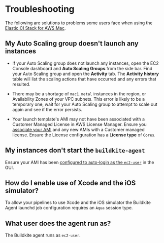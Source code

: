 # Troubleshooting

The following are solutions to problems some users face when using the [Elastic CI Stack for AWS Mac](https://github.com/buildkite/elastic-mac-for-aws).

## My Auto Scaling group doesn't launch any instances

* If your Auto Scaling group does not launch any instances, open the EC2 Console
dashboard and **Auto Scaling Groups** from the side bar. Find your Auto Scaling
group and open the **Activity** tab. The **Activity history** table will list the
scaling actions that have occurred and any errors that resulted.

* There may be a shortage of `mac1.metal` instances in the region, or Availability
Zones of your VPC subnets. This error is likely to be a temporary one, wait for your
Auto Scaling group to attempt to scale out again and see if the error persists.

* Your launch template's AMI may not have been associated with a Customer
Managed License in AWS License Manager. Ensure you [associate your AMI](/docs/agent/v3/elastic-ci-stack-for-ec2-mac/autoscaling-mac-metal#step-3-associate-your-ami-with-a-self-managed-license-in-aws-license-manager)
and any new AMIs with a Customer managed license. Ensure the License
configuration has a **License type** of `Cores`.

## My instances don't start the `buildkite-agent`

Ensure your AMI has been [configured to auto-login as the `ec2-user`](/docs/agent/v3/elastic-ci-stack-for-ec2-mac/autoscaling-mac-metal#step-2-build-an-ami)
in the GUI.

## How do I enable use of Xcode and the iOS simulator?

To allow your pipelines to use Xcode and the iOS simulator the Buildkite Agent launchd job configuration requires an `Aqua` session type.

## What user does the agent run as?

The Buildkite agent runs as `ec2-user`.

